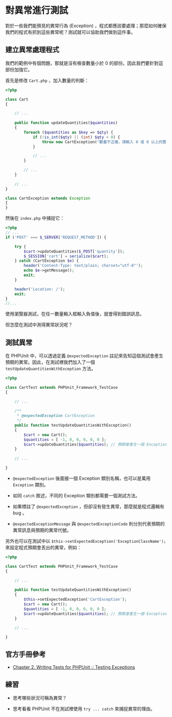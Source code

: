 # 對異常進行測試

對於一些我們能預見的異常行為 (Exception) ，程式都應該要處理；那麼如何確保我們的程式有抓到這些異常呢？測試就可以協助我們做到這件事。

## 建立異常處理程式

我們的範例中有個問題，那就是沒有檢查數量小於 0 的部份。因此我們要針對這部份加強它。

首先是修改 `Cart.php` ，加入數量的判斷：

```php
<?php

class Cart
{

    // ...
    
    public function updateQuantities($quantities)
    {
        foreach ($quantities as $key => $qty) {
            if (!is_int($qty) || (int) $qty < 0) {
                throw new CartException("數量不正確，請輸入 0 或 0 以上的整數", 1);
            }

            // ...
        }

        // ...
    }
    
    // ...
}

class CartException extends Exception
{
}
```

然後在 `index.php` 中捕捉它：

```php
<?php
// ...
if ('POST' === $_SERVER['REQUEST_METHOD']) {

    try {
        $cart->updateQuantities($_POST['quantity']);
        $_SESSION['cart'] = serialize($cart);
    } catch (CartException $e) {
        header('Content-Type: text/plain; charset="utf-8"');
        echo $e->getMessage();
        exit;
    }

    header('Location: /');
    exit;
}
//...
```

使用瀏覽器測試，在任一數量輸入框輸入負值後，就會得到錯誤訊息。

但怎麼在測試中測得異常狀況呢？

## 測試異常

在 PHPUnit 中，可以透過定義 `@expectedException` 註記來告知這個測試會產生預期的異常。因此，在測試裡我們加入了一個 `testUpdateQuantitiesWithException` 方法。

```php
<?php

class CartTest extends PHPUnit_Framework_TestCase
{

    // ...
    
    /**
     * @expectedException CartException
     */
    public function testUpdateQuantitiesWithException()
    {
        $cart = new Cart();
        $quantities = [ -1, 0, 0, 0, 0, 0 ];
        $cart->updateQuantities($quantities); // 預期會產生一個 Exception
    }
    
    // ...

}
```

* `@expectedException` 後面接一個 Exception 類別名稱，也可以是萬用 `Exception` 類別。

* 如同 `catch` 敘述，不同的 Exception 類別都需要一個測試方法。

* 如果標註了 `@expectedException` ，但卻沒有發生異常，那麼就是程式邏輯有 bug 。

* `@expectedExceptionMessage` 與 `@expectedExceptionCode` 則分別代表預期的異常訊息與預期的異常代號。

另外也可以在測試中以 `$this->setExpectedException('ExceptionClassName');` 來設定程式預期會丟出的異常，例如：

```php
<?php

class CartTest extends PHPUnit_Framework_TestCase
{

    // ...
    
    public function testUpdateQuantitiesWithException()
    {
        $this->setExpectedException('CartException');
        $cart = new Cart();
        $quantities = [ -1, 0, 0, 0, 0, 0 ];
        $cart->updateQuantities($quantities); // 預期會產生一個 Exception
    }
    
    // ...

}
```

## 官方手冊參考

* [Chapter 2. Writing Tests for PHPUnit :: Testing Exceptions](https://phpunit.de/manual/current/en/writing-tests-for-phpunit.html#writing-tests-for-phpunit.exceptions)

## 練習

* 思考哪些狀況可稱為異常？

* 思考看看 PHPUnit 不在測試裡使用 `try ... catch` 來捕捉異常的理由。
